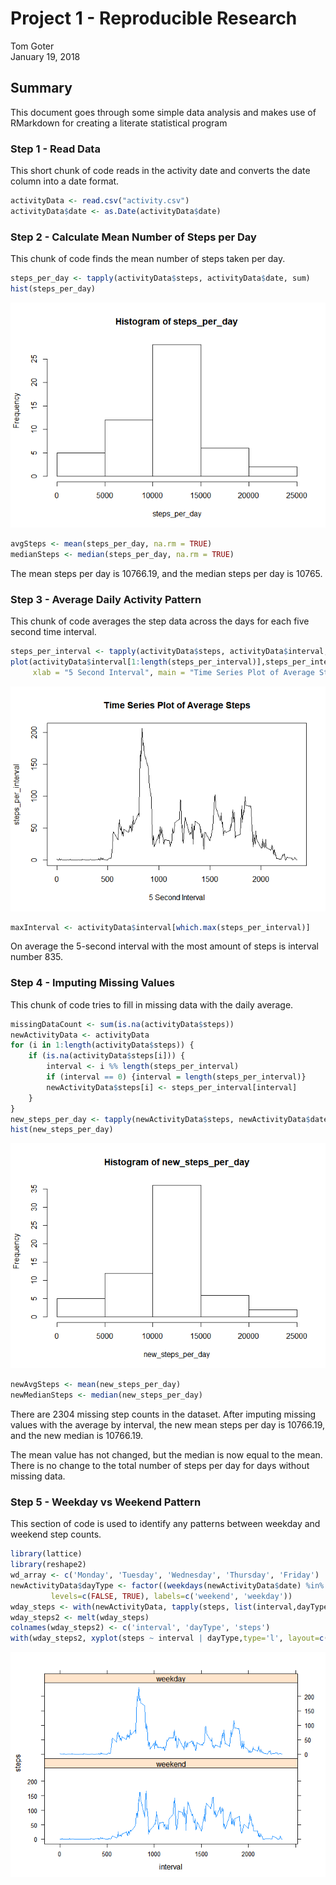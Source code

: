 # Project 1 - Reproducible Research
Tom Goter  
January 19, 2018  



## Summary
This document goes through some simple data analysis and makes use of RMarkdown for creating a literate statistical program

### Step 1 - Read Data
This short chunk of code reads in the activity date and converts the date column into a date format.


```r
activityData <- read.csv("activity.csv")
activityData$date <- as.Date(activityData$date)
```

### Step 2 - Calculate Mean Number of Steps per Day
This chunk of code finds the mean number of steps taken per day.


```r
steps_per_day <- tapply(activityData$steps, activityData$date, sum)
hist(steps_per_day)
```

![](PA1_template_files/figure-html/mean_steps-1.png)<!-- -->

```r
avgSteps <- mean(steps_per_day, na.rm = TRUE)
medianSteps <- median(steps_per_day, na.rm = TRUE)
```

The mean steps per day is 10766.19, and the median steps per day is 10765.

### Step 3 - Average Daily Activity Pattern
This chunk of code averages the step data across the days for each five second time interval.


```r
steps_per_interval <- tapply(activityData$steps, activityData$interval, mean, na.rm=TRUE)
plot(activityData$interval[1:length(steps_per_interval)],steps_per_interval,type="l",
     xlab = "5 Second Interval", main = "Time Series Plot of Average Steps")
```

![](PA1_template_files/figure-html/mean_steps_by_interval-1.png)<!-- -->

```r
maxInterval <- activityData$interval[which.max(steps_per_interval)]
```

On average the 5-second interval with the most amount of steps is interval number 835.

### Step 4 - Imputing Missing Values
This chunk of code tries to fill in missing data with the daily average.


```r
missingDataCount <- sum(is.na(activityData$steps))
newActivityData <- activityData
for (i in 1:length(activityData$steps)) {
    if (is.na(activityData$steps[i])) {
        interval <- i %% length(steps_per_interval)
        if (interval == 0) {interval = length(steps_per_interval)}
        newActivityData$steps[i] <- steps_per_interval[interval]
    }
}
new_steps_per_day <- tapply(newActivityData$steps, newActivityData$date, sum) 
hist(new_steps_per_day)
```

![](PA1_template_files/figure-html/imputing_missing_data-1.png)<!-- -->

```r
newAvgSteps <- mean(new_steps_per_day)
newMedianSteps <- median(new_steps_per_day)
```

There are 2304 missing step counts in the dataset.
After imputing missing values with the average by interval, 
the new mean steps per day is 10766.19, and the new median is 10766.19.

The mean value has not changed, but the median is now equal to the mean. There is no change to the total number of steps per
day for days without missing data.

### Step 5 - Weekday vs Weekend Pattern
This section of code is used to identify any patterns between weekday and weekend step counts.


```r
library(lattice)
library(reshape2)
wd_array <- c('Monday', 'Tuesday', 'Wednesday', 'Thursday', 'Friday')
newActivityData$dayType <- factor((weekdays(newActivityData$date) %in% wd_array), 
         levels=c(FALSE, TRUE), labels=c('weekend', 'weekday'))
wday_steps <- with(newActivityData, tapply(steps, list(interval,dayType),mean))
wday_steps2 <- melt(wday_steps)
colnames(wday_steps2) <- c('interval', 'dayType', 'steps')
with(wday_steps2, xyplot(steps ~ interval | dayType,type='l', layout=c(1,2)))
```

![](PA1_template_files/figure-html/weekday_trend-1.png)<!-- -->


